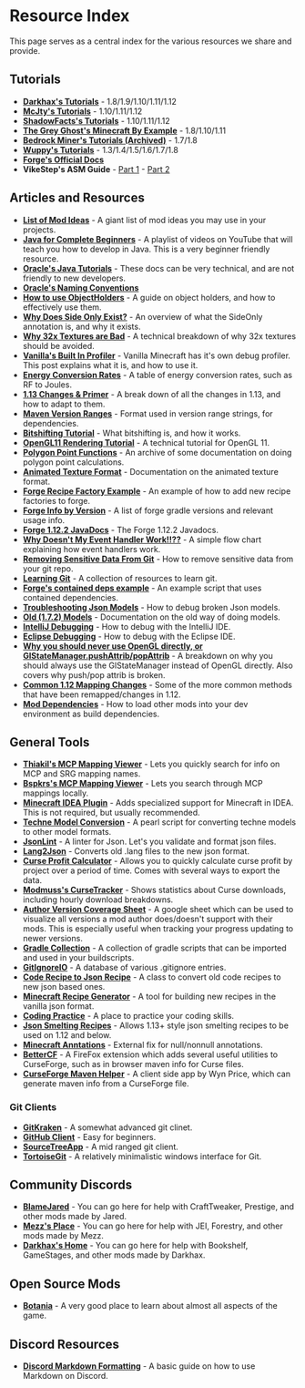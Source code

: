 # Resource Index

This page serves as a central index for the various resources we share and provide. 

## Tutorials
- [**Darkhax's Tutorials**](https://darkhax.net/tag/mc-mod-tutorial?MMDDevPins) - 1.8/1.9/1.10/1.11/1.12
- [**McJty's Tutorials**](https://wiki.mcjty.eu/modding/index.php?title=Main_Page) - 1.10/1.11/1.12
- [**ShadowFacts's Tutorials**](https://shadowfacts.net/tutorials/forge-modding-112/) - 1.10/1.11/1.12
- [**The Grey Ghost's Minecraft By Example**](https://github.com/TheGreyGhost/MinecraftByExample/) - 1.8/1.10/1.11
- [**Bedrock Miner's Tutorials (Archived)**](https://web.archive.org/web/20170629194638/https://bedrockminer.jimdo.com/modding-tutorials) - 1.7/1.8
- [**Wuppy's Tutorials**](http://www.wuppy29.com/minecraft/modding-tutorials/forge-modding/#sthash.WeP0PGW2.dpbs/) - 1.3/1.4/1.5/1.6/1.7/1.8
- [**Forge's Official Docs**](https://mcforge.readthedocs.io/en/latest/)
- **VikeStep's ASM Guide** - [Part 1](https://www.youtube.com/watch?v=FgaxnpD-DC4) - [Part 2](https://www.youtube.com/watch?v=75_rJYLj5AU)

## Articles and Resources
- [**List of Mod Ideas**](https://docs.google.com/document/d/10EDeU8_gGPBNcmZg_m9QTCuiRee-Ifw8dNWUTlGqWlg/edit) - A giant list of mod ideas you may use in your projects.
- [**Java for Complete Beginners**](https://www.youtube.com/playlist?list=PL9DF6E4B45C36D411) - A playlist of videos on YouTube that will teach you how to develop in Java. This is a very beginner friendly resource.
- [**Oracle's Java Tutorials**](https://docs.oracle.com/javase/tutorial/) - These docs can be very technical, and are not friendly to new developers. 
- [**Oracle's Naming Conventions**](https://www.oracle.com/technetwork/java/codeconventions-135099.html)
- [**How to use ObjectHolders**](https://gist.github.com/TehNut/dad98543d72d9338d780a24e087e9c7e/) - A guide on object holders, and how to effectively use them.
- [**Why Does Side Only Exist?**](https://gist.github.com/TehNut/4e7b60e0a43c39a709b8b59ae48cb493) - An overview of what the SideOnly annotation is, and why it exists.
- [**Why 32x Textures are Bad**](https://latmod.com/moddingtutorials/textures32x/) - A technical breakdown of why 32x textures should be avoided.
- [**Vanilla's Built In Profiler**](https://www.reddit.com/r/feedthebeast/comments/5mxn51/vanilla_has_an_built_in_profiler_that_not_a_lot/?st=jvpsruh4&sh=bb7c1846) - Vanilla Minecraft has it's own debug profiler. This post explains what it is, and how to use it.
- [**Energy Conversion Rates**](https://gist.github.com/DeflatedPickle/403e1eb0bb0bed7f2509142e63630726/) - A table of energy conversion rates, such as RF to Joules.
- [**1.13 Changes & Primer**](https://gist.github.com/williewillus/353c872bcf1a6ace9921189f6100d09a) - A break down of all the changes in 1.13, and how to adapt to them.
- [**Maven Version Ranges**](https://maven.apache.org/enforcer/enforcer-rules/versionRanges.html) - Format used in version range strings, for dependencies.
- [**Bitshifting Tutorial**](https://latmod.com/tutorials/bitshifting/) - What bitshifting is, and how it works.
- [**OpenGL11 Rendering Tutorial**](http://www.glprogramming.com/red/index.html) - A technical tutorial for OpenGL 11.
- [**Polygon Point Functions**](https://web.archive.org/web/20161108113341/https://www.ecse.rpi.edu/Homepages/wrf/Research/Short_Notes/pnpoly.html) - An archive of some documentation on doing polygon point calculations.
- [**Animated Texture Format**](https://minecraft.gamepedia.com/Tutorials/Creating_a_resource_pack#Animation_Properties) - Documentation on the animated texture format.
- [**Forge Recipe Factory Example**](https://github.com/MinecraftForge/MinecraftForge/blob/1.12.x/src/test/resources/assets/crafting_system_test/recipes/_factories.json) - An example of how to add new recipe factories to forge.
- [**Forge Info by Version**](https://raw.githubusercontent.com/MinecraftModDevelopment/Modding-Resources/master/Version%20Info.png) - A list of forge gradle versions and relevant usage info.
- [**Forge 1.12.2 JavaDocs**](http://maven.thiakil.com/forge-1.12-javadoc/) - The Forge 1.12.2 Javadocs.
- [**Why Doesn't My Event Handler Work!!??**](https://cdn.discordapp.com/attachments/179315645005955072/475010493824892948/unknown.png) - A simple flow chart explaining how event handlers work.
- [**Removing Sensitive Data From Git**](https://help.github.com/en/articles/removing-sensitive-data-from-a-repository) - How to remove sensitive data from your git repo.
- [**Learning Git**](https://try.github.io/) - A collection of resources to learn git.
- [**Forge's contained deps example**](https://github.com/JamiesWhiteShirt/clothesline/blob/master/build.gradle) - An example script that uses contained dependencies.
- [**Troubleshooting Json Models**](https://greyminecraftcoder.blogspot.com/2015/03/troubleshooting-block-and-item-rendering.html) - How to debug broken Json models.
- [**Old (1.7.2) Models**](https://jabelarminecraft.blogspot.com/p/complex-entity-models-including.html) - Documentation on the old way of doing models.
- [**IntelliJ Debugging**](https://www.jetbrains.com/help/idea/debugging-code.html) - How to debug with the IntelliJ IDE.
- [**Eclipse Debugging**](https://www.eclipse.org/community/eclipse_newsletter/2017/june/article1.php) - How to debug with the Eclipse IDE.
- [**Why you should never use OpenGL directly, or GlStateManager.pushAttrib/popAttrib**](https://gist.github.com/JamiesWhiteShirt/ff2521936a83ebc10fd6893e206a6770) - A breakdown on why you should always use the GlStateManager instead of OpenGL directly. Also covers why push/pop attrib is broken.
- [**Common 1.12 Mapping Changes**](https://gist.github.com/strikerrocker/1e31558b35dc65c49fb56fddca9fcf5d) - Some of the more common methods that have been remapped/changes in 1.12.
- [**Mod Dependencies**](https://gist.github.com/strikerrocker/873f81e686f391662f39b83efee136ff) - How to load other mods into your dev environment as build dependencies.

## General Tools
- [**Thiakil's MCP Mapping Viewer**](http://mcp.thiakil.com/index.html) - Lets you quickly search for info on MCP and SRG mapping names.
- [**Bspkrs's MCP Mapping Viewer**](http://bspk.rs/MC/MCPMappingViewer/index.html) - Lets you search through MCP mappings locally.
- [**Minecraft IDEA Plugin**](https://plugins.jetbrains.com/plugin/8327/) - Adds specialized support for Minecraft in IDEA. This is not required, but usually recommended.
- [**Techne Model Conversion**](https://gist.github.com/ljfa-ag/cd137f5c741a0cfb0ead) - A pearl script for converting techne models to other model formats.
- [**JsonLint**](http://jsonlint.com/) - A linter for Json. Let's you validate and format json files.
- [**Lang2Json**](https://tterrag.com/lang2json/) - Converts old .lang files to the new json format.
- [**Curse Profit Calculator**](https://cobalt.darkhax.net/curse-profit-calc/) - Allows you to quickly calculate curse profit by project over a period of time. Comes with several ways to export the data.
- [**Modmuss's CurseTracker**](https://cursetracker.modmuss50.me/) - Shows statistics about Curse downloads, including hourly download breakdowns.
- [**Author Version Coverage Sheet**](https://docs.google.com/spreadsheets/d/1gQY1EzYwOXpfehluqujwh_32regA798RHmdlgG6rdKU/edit#gid=0) - A google sheet which can be used to visualize all versions a mod author does/doesn't support with their mods. This is especially useful when tracking your progress updating to newer versions.
- [**Gradle Collection**](https://github.com/MinecraftModDevelopment/Gradle-Collection) - A collection of gradle scripts that can be imported and used in your buildscripts.
- [**GitIgnoreIO**](https://www.gitignore.io/) - A database of various .gitignore entries.
- [**Code Recipe to Json Recipe**](https://gist.github.com/williewillus/a1a899ce5b0f0ba099078d46ae3dae6e) - A class to convert old code recipes to new json based ones.
- [**Minecraft Recipe Generator**](https://crafting.thedestruc7i0n.ca/) - A tool for building new recipes in the vanilla json format. 
- [**Coding Practice**](https://www.hackerrank.com/) - A place to practice your coding skills.
- [**Json Smelting Recipes**](https://gist.github.com/Bluexin/c4960cf81b7720afbda0b1fbcfdd0450) - Allows 1.13+ style json smelting recipes to be used on 1.12 and below.
- [**Minecraft Anntations**](https://github.com/mezz/MinecraftAnnotations/) - External fix for null/nonnull annotations.
- [**BetterCF**](https://addons.mozilla.org/en-US/firefox/addon/bettercf) - A FireFox extension which adds several useful utilities to CurseForge, such as in browser maven info for Curse files.
- [**CurseForge Maven Helper**](https://github.com/Wyn-Price/CurseForge-Maven-Helper/releases/latest) - A client side app by Wyn Price, which can generate maven info from a CurseForge file.

### Git Clients
- [**GitKraken**](https://www.gitkraken.com/) - A somewhat advanced git clinet. 
- [**GitHub Client**](https://desktop.github.com/) - Easy for beginners. 
- [**SourceTreeApp**](https://www.sourcetreeapp.com/) - A mid ranged git client.
- [**TortoiseGit**](https://tortoisegit.org/) - A relatively minimalistic windows interface for Git.

## Community Discords
- [**BlameJared**](https://discord.blamejared.com) - You can go here for help with CraftTweaker, Prestige, and other mods made by Jared.
- [**Mezz's Place**](https://discord.gg/EevEdSG) - You can go here for help with JEI, Forestry, and other mods made by Mezz.
- [**Darkhax's Home**](https://discord.darkhax.net) - You can go here for help with Bookshelf, GameStages, and other mods made by Darkhax.

## Open Source Mods
- [**Botania**](https://github.com/Vazkii/Botania) - A very good place to learn about almost all aspects of the game.

## Discord Resources
- [**Discord Markdown Formatting**](https://support.discordapp.com/hc/en-us/articles/210298617) - A basic guide on how to use Markdown on Discord. 